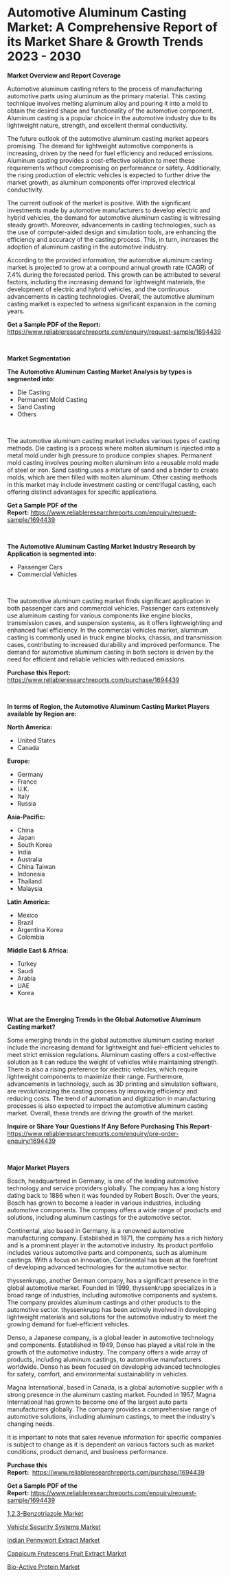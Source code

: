 <p><h1>Automotive Aluminum Casting Market: A Comprehensive Report of its Market Share & Growth Trends 2023 - 2030</h1></p><p><strong>Market Overview and Report Coverage</strong></p>
<p><p>Automotive aluminum casting refers to the process of manufacturing automotive parts using aluminum as the primary material. This casting technique involves melting aluminum alloy and pouring it into a mold to obtain the desired shape and functionality of the automotive component. Aluminum casting is a popular choice in the automotive industry due to its lightweight nature, strength, and excellent thermal conductivity.</p><p>The future outlook of the automotive aluminum casting market appears promising. The demand for lightweight automotive components is increasing, driven by the need for fuel efficiency and reduced emissions. Aluminum casting provides a cost-effective solution to meet these requirements without compromising on performance or safety. Additionally, the rising production of electric vehicles is expected to further drive the market growth, as aluminum components offer improved electrical conductivity.</p><p>The current outlook of the market is positive. With the significant investments made by automotive manufacturers to develop electric and hybrid vehicles, the demand for automotive aluminum casting is witnessing steady growth. Moreover, advancements in casting technologies, such as the use of computer-aided design and simulation tools, are enhancing the efficiency and accuracy of the casting process. This, in turn, increases the adoption of aluminum casting in the automotive industry.</p><p>According to the provided information, the automotive aluminum casting market is projected to grow at a compound annual growth rate (CAGR) of 7.4% during the forecasted period. This growth can be attributed to several factors, including the increasing demand for lightweight materials, the development of electric and hybrid vehicles, and the continuous advancements in casting technologies. Overall, the automotive aluminum casting market is expected to witness significant expansion in the coming years.</p></p>
<p><strong>Get a Sample PDF of the Report:</strong> <a href="https://www.reliableresearchreports.com/enquiry/request-sample/1694439">https://www.reliableresearchreports.com/enquiry/request-sample/1694439</a></p>
<p>&nbsp;</p>
<p><strong>Market Segmentation</strong></p>
<p><strong>The Automotive Aluminum Casting Market Analysis by types is segmented into:</strong></p>
<p><ul><li>Die Casting</li><li>Permanent Mold Casting</li><li>Sand Casting</li><li>Others</li></ul></p>
<p>&nbsp;</p>
<p><p>The automotive aluminum casting market includes various types of casting methods. Die casting is a process where molten aluminum is injected into a metal mold under high pressure to produce complex shapes. Permanent mold casting involves pouring molten aluminum into a reusable mold made of steel or iron. Sand casting uses a mixture of sand and a binder to create molds, which are then filled with molten aluminum. Other casting methods in this market may include investment casting or centrifugal casting, each offering distinct advantages for specific applications.</p></p>
<p><strong>Get a Sample PDF of the Report:</strong>&nbsp;<a href="https://www.reliableresearchreports.com/enquiry/request-sample/1694439">https://www.reliableresearchreports.com/enquiry/request-sample/1694439</a></p>
<p>&nbsp;</p>
<p><strong>The Automotive Aluminum Casting Market Industry Research by Application is segmented into:</strong></p>
<p><ul><li>Passenger Cars</li><li>Commercial Vehicles</li></ul></p>
<p>&nbsp;</p>
<p><p>The automotive aluminum casting market finds significant application in both passenger cars and commercial vehicles. Passenger cars extensively use aluminum casting for various components like engine blocks, transmission cases, and suspension systems, as it offers lightweighting and enhanced fuel efficiency. In the commercial vehicles market, aluminum casting is commonly used in truck engine blocks, chassis, and transmission cases, contributing to increased durability and improved performance. The demand for automotive aluminum casting in both sectors is driven by the need for efficient and reliable vehicles with reduced emissions.</p></p>
<p><strong>Purchase this Report:</strong>&nbsp; <a href="https://www.reliableresearchreports.com/purchase/1694439">https://www.reliableresearchreports.com/purchase/1694439</a></p>
<p>&nbsp;</p>
<p><strong>In terms of Region, the Automotive Aluminum Casting Market Players available by Region are:</strong></p>
<p>
    <p> <strong> North America: </strong>
        <ul>
            <li>United States</li>
            <li>Canada</li>
        </ul>
        </p> 
    <p> <strong> Europe: </strong>
        <ul>
            <li>Germany</li>
            <li>France</li>
            <li>U.K.</li>
            <li>Italy</li>
            <li>Russia</li>
        </ul>
        </p> 
    <p> <strong> Asia-Pacific: </strong>
        <ul>
            <li>China</li>
            <li>Japan</li>
            <li>South Korea</li>
            <li>India</li>
            <li>Australia</li>
            <li>China Taiwan</li>
            <li>Indonesia</li>
            <li>Thailand</li>
            <li>Malaysia</li>
        </ul>
        </p> 
    <p> <strong> Latin America: </strong>
        <ul>
            <li>Mexico</li>
            <li>Brazil</li>
            <li>Argentina Korea</li>
            <li>Colombia</li>
        </ul>
        </p> 
    <p> <strong> Middle East & Africa: </strong>
        <ul>
            <li>Turkey</li>
            <li>Saudi</li>
            <li>Arabia</li>
            <li>UAE</li>
            <li>Korea</li>
        </ul>
    </p>
    </p>
<p>&nbsp;</p>
<p><strong>What are the Emerging Trends in the Global Automotive Aluminum Casting market?</strong></p>
<p><p>Some emerging trends in the global automotive aluminum casting market include the increasing demand for lightweight and fuel-efficient vehicles to meet strict emission regulations. Aluminum casting offers a cost-effective solution as it can reduce the weight of vehicles while maintaining strength. There is also a rising preference for electric vehicles, which require lightweight components to maximize their range. Furthermore, advancements in technology, such as 3D printing and simulation software, are revolutionizing the casting process by improving efficiency and reducing costs. The trend of automation and digitization in manufacturing processes is also expected to impact the automotive aluminum casting market. Overall, these trends are driving the growth of the market.</p></p>
<p><strong>Inquire or Share Your Questions If Any Before Purchasing This Report</strong>- <a href="https://www.reliableresearchreports.com/enquiry/pre-order-enquiry/1694439">https://www.reliableresearchreports.com/enquiry/pre-order-enquiry/1694439</a></p>
<p>&nbsp;</p>
<p><strong>Major Market Players</strong></p>
<p><p>Bosch, headquartered in Germany, is one of the leading automotive technology and service providers globally. The company has a long history dating back to 1886 when it was founded by Robert Bosch. Over the years, Bosch has grown to become a leader in various industries, including automotive components. The company offers a wide range of products and solutions, including aluminum castings for the automotive sector.</p><p>Continental, also based in Germany, is a renowned automotive manufacturing company. Established in 1871, the company has a rich history and is a prominent player in the automotive industry. Its product portfolio includes various automotive parts and components, such as aluminum castings. With a focus on innovation, Continental has been at the forefront of developing advanced technologies for the automotive sector.</p><p>thyssenkrupp, another German company, has a significant presence in the global automotive market. Founded in 1999, thyssenkrupp specializes in a broad range of industries, including automotive components and systems. The company provides aluminum castings and other products to the automotive sector. thyssenkrupp has been actively involved in developing lightweight materials and solutions for the automotive industry to meet the growing demand for fuel-efficient vehicles.</p><p>Denso, a Japanese company, is a global leader in automotive technology and components. Established in 1949, Denso has played a vital role in the growth of the automotive industry. The company offers a wide array of products, including aluminum castings, to automotive manufacturers worldwide. Denso has been focused on developing advanced technologies for safety, comfort, and environmental sustainability in vehicles.</p><p>Magna International, based in Canada, is a global automotive supplier with a strong presence in the aluminum casting market. Founded in 1957, Magna International has grown to become one of the largest auto parts manufacturers globally. The company provides a comprehensive range of automotive solutions, including aluminum castings, to meet the industry's changing needs.</p><p>It is important to note that sales revenue information for specific companies is subject to change as it is dependent on various factors such as market conditions, product demand, and business performance.</p></p>
<p><strong>Purchase this Report:</strong>&nbsp;&nbsp;<a href="https://www.reliableresearchreports.com/purchase/1694439">https://www.reliableresearchreports.com/purchase/1694439</a></p>
<p></p>
<p><strong>Get a Sample PDF of the Report:</strong>&nbsp;<a href="https://www.reliableresearchreports.com/enquiry/request-sample/1694439">https://www.reliableresearchreports.com/enquiry/request-sample/1694439</a></p>
<p><p><a href="https://www.linkedin.com/pulse/123-benzotriazole-market-size-share-global-analysis-report/">1,2,3-Benzotriazole Market</a></p><p><a href="https://www.linkedin.com/pulse/vehicle-security-systems-market-research-report-provides/">Vehicle Security Systems Market</a></p><p><a href="https://github.com/mahnoor2003/Market-Research-Report-List-1/blob/main/indian-pennywort-extract-market.md">Indian Pennywort Extract Market</a></p><p><a href="https://github.com/marloy8/Market-Research-Report-List-1/blob/main/capaicum-frutescens-fruit-extract-market.md">Capaicum Frutescens Fruit Extract Market</a></p><p><a href="https://www.linkedin.com/pulse/bio-active-protein-market-share-amp-new-trends-analysis-report/">Bio-Active Protein Market</a></p></p>